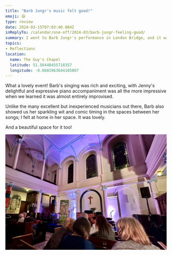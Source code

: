 ```yaml
---
title: "Barb Jungr's music felt good!"
emoji: 😄
type: review
date: 2024-03-15T07:03:40.884Z
inReplyTo: /calendar/one-off/2024-03/barb-jungr-feeling-good/
summary: I went to Barb Jungr's performance in London Bridge, and it was delightful!
topics:
- Reflections
location:
  name: The Guy's Chapel
  latitude: 51.50448455718357
  longitude: -0.0881963644105807
---
```


What a lovely event! Barb's singing was rich and exciting, with Jenny's delightful and expressive piano accompaniment was all the more impressive when we learned it was almost entirely improvised.

Unlike the many excellent but inexperienced musicians out there, Barb also showed us her sparkling wit and comic timing in the spaces between her songs; I felt at home in her space. It was lovely.

And a beautiful space for it too!

![The inside of cosy "The Guy's Chapel", lit in blue, ready for a performance.](./mem3rwc.webp)
